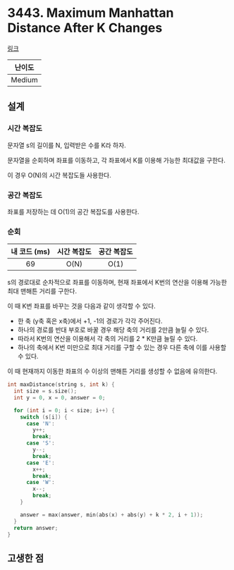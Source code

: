 # 3443. Maximum Manhattan Distance After K Changes

[링크](https://leetcode.com/problems/maximum-manhattan-distance-after-k-changes/description/)

| 난이도 |
| :----: |
| Medium |

## 설계

### 시간 복잡도

문자열 s의 길이를 N, 입력받은 수를 K라 하자.

문자열을 순회하며 좌표를 이동하고, 각 좌표에서 K를 이용해 가능한 최대값을 구한다.

이 경우 O(N)의 시간 복잡도들 사용한다.

### 공간 복잡도

좌표를 저장하는 데 O(1)의 공간 복잡도를 사용한다.

### 순회

| 내 코드 (ms) | 시간 복잡도 | 공간 복잡도 |
| :----------: | :---------: | :---------: |
|      69      |    O(N)     |    O(1)     |

s의 경로대로 순차적으로 좌표를 이동하며, 현재 좌표에서 K번의 연산을 이용해 가능한 최대 맨해튼 거리를 구한다.

이 때 K번 좌표를 바꾸는 것을 다음과 같이 생각할 수 있다.

- 한 축 (y축 혹은 x축)에서 +1, -1의 경로가 각각 주어진다.
- 하나의 경로를 반대 부호로 바꿀 경우 해당 축의 거리를 2만큼 늘릴 수 있다.
- 따라서 K번의 연산을 이용해서 각 축의 거리를 2 \* K만큼 늘릴 수 있다.
- 하나의 축에서 K번 미만으로 최대 거리를 구할 수 있는 경우 다른 축에 이를 사용할 수 있다.

이 때 현재까지 이동한 좌표의 수 이상의 맨해튼 거리를 생성할 수 없음에 유의한다.

```cpp
int maxDistance(string s, int k) {
  int size = s.size();
  int y = 0, x = 0, answer = 0;

  for (int i = 0; i < size; i++) {
    switch (s[i]) {
      case 'N':
        y++;
        break;
      case 'S':
        y--;
        break;
      case 'E':
        x++;
        break;
      case 'W':
        x--;
        break;
    }

    answer = max(answer, min(abs(x) + abs(y) + k * 2, i + 1));
  }
  return answer;
}
```

## 고생한 점
